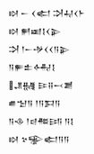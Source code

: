 <div class='block'>
<div class='line'>𒊭 𒀸 𒌋𒅗 𒋫𒄷𒌋𒈨</div>
<div class='line'>𒊭 𒂍𒀜𒋙𒌋𒉌</div>
<div class='line'>𒋫 𒁹𒀸𒋩𒌋𒌋𒀀𒉌</div>
<div class='line'>𒀀𒊓𒉺𒅈𒋙</div>
<div class='line'>𒂗𒉆 𒄿𒍝𒁁𒋢</div>
<div class='line'>𒌑𒈠𒀀 𒁹𒀀𒁕𒀀</div>
<div class='line'>𒀀𒈾 𒁹𒁀𒍣𒅀 𒀀𒋙</div>
<div class='line'>𒊭 𒆳𒊌𒅗𒀀𒀀</div>
</div>